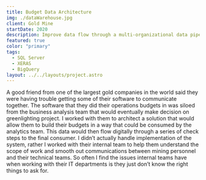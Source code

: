 ```yaml
---
title: Budget Data Architecture
img: ./dataWarehouse.jpg
client: Gold Mine
startDate: 2020
description: Improve data flow through a multi-organizational data pipeline
featured: true
color: "primary"
tags:
  - SQL Server
  - XERAS
  - BigQuery
layout: ../../layouts/project.astro
---
```

A good friend from one of the largest gold companies in the world said they were having trouble getting some of their software to communicate together. The software that they did their operations budgets in was siloed from the business analysis team that would eventually make decision on greenlighting project. I worked with them to architect a solution that would allow them to build their budgets in a way that could be consumed by the analytics team. This data would then flow digitally through a series of check steps to the final consumer. I didn’t actually handle implementation of the system, rather I worked with their internal team to help them understand the scope of work and smooth out communications between mining personnel and their technical teams. So often I find the issues internal teams have when working with their IT departments is they just don’t know the right things to ask for.